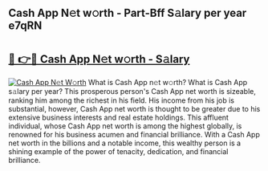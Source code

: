 ## Cash App N𝚎t w𝚘rth - Part-Bff S𝚊lary per year e7qRN

# <h2><a href="http://gc47m4.nevu.top/?p=Cash+App">🔗 👉🔴 Cash App N𝚎t w𝚘rth - S𝚊lary</a></h2>

[![Cash App N𝚎t W𝚘rth](https://i.imgur.com/Oavwk0R.jpeg)](http://gc47m4.nevu.top/?p=Cash+App)
What is Cash App n𝚎t w𝚘rth? What is Cash App s𝚊lary per year?
This prosperous person's Cash App net worth is sizeable, ranking him among the richest in his field. His income from his job is substantial, however, Cash App net worth is thought to be greater due to his extensive business interests and real estate holdings. This affluent individual, whose Cash App net worth is among the highest globally, is renowned for his business acumen and financial brilliance. With a Cash App net worth in the billions and a notable income, this wealthy person is a shining example of the power of tenacity, dedication, and financial brilliance.
